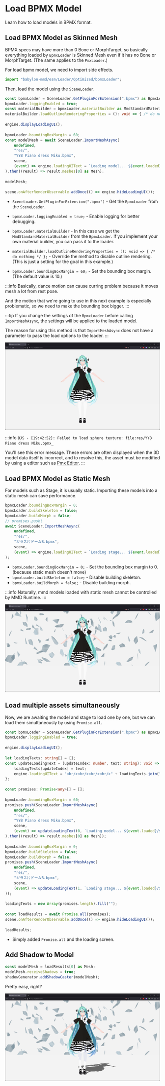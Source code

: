 # Load BPMX Model

Learn how to load models in BPMX format.

## Load BPMX Model as Skinned Mesh

BPMX specs may have more than 0 Bone or MorphTarget, so basically everything loaded by `BpmxLoader` is Skinned Mesh even if it has no Bone or MorphTarget. (The same applies to the `PmxLoader`.)

For load bpmx model, we need to import side effects.

```typescript title="src/sceneBuilder.ts"
import "babylon-mmd/esm/Loader/Optimized/bpmxLoader";
```

Then, load the model using the `SceneLoader`.

```typescript title="src/sceneBuilder.ts"
const bpmxLoader = SceneLoader.GetPluginForExtension(".bpmx") as BpmxLoader;
bpmxLoader.loggingEnabled = true;
const materialBuilder = bpmxLoader.materialBuilder as MmdStandardMaterialBuilder;
materialBuilder.loadOutlineRenderingProperties = (): void => { /* do nothing */ };

engine.displayLoadingUI();

bpmxLoader.boundingBoxMargin = 60;
const modelMesh = await SceneLoader.ImportMeshAsync(
    undefined,
    "res/",
    "YYB Piano dress Miku.bpmx",
    scene,
    (event) => engine.loadingUIText = `Loading model... ${event.loaded}/${event.total} (${Math.floor(event.loaded * 100 / event.total)}%)`
).then((result) => result.meshes[0] as Mesh);

modelMesh;

scene.onAfterRenderObservable.addOnce(() => engine.hideLoadingUI());
```

- `SceneLoader.GetPluginForExtension(".bpmx")` - Get the `BpmxLoader` from the `SceneLoader`.

- `bpmxLoader.loggingEnabled = true;` - Enable logging for better debugging.

- `bpmxLoader.materialBuilder` - In this case we get the `MmdStandardMaterialBuilder` from the `BpmxLoader`. If you implement your own material builder, you can pass it to the loader.

- `materialBuilder.loadOutlineRenderingProperties = (): void => { /* do nothing */ };` - Override the method to disable outline rendering. (This is just a setting for the goal in this example.)

- `bpmxLoader.boundingBoxMargin = 60;` - Set the bounding box margin. (The default value is 10.)

:::info
Basically, dance motion can cause curring problem because it moves mesh a lot from rest pose.

And the motion that we're going to use in this next example is especially problematic, so we need to make the bounding box bigger.
:::

:::tip
If you change the settings of the `BpmxLoader` before calling `ImportMeshAsync`, the settings will be applied to the loaded model.

The reason for using this method is that `ImportMeshAsync` does not have a parameter to pass the load options to the loader.
:::

![result1](image.png)

:::info
`BJS - [19:42:52]: Failed to load sphere texture: file:res/YYB Piano dress Miku.bpmx_`

You'll see this error message. These errors are often displayed when the 3D model data itself is incorrect, and to resolve this, the asset must be modified by using a editor such as [Pmx Editor](https://www.deviantart.com/johnwithlenon/art/PmxEditor-v0273-English-Version-unofficial-trans-925125044).
:::

## Load BPMX Model as Static Mesh

For models such as Stage, it is usually static. Importing these models into a static mesh can save performance.

```typescript title="src/sceneBuilder.ts"
bpmxLoader.boundingBoxMargin = 0;
bpmxLoader.buildSkeleton = false;
bpmxLoader.buildMorph = false;
// promises.push(
await SceneLoader.ImportMeshAsync(
    undefined,
    "res/",
    "ガラス片ドームB.bpmx",
    scene,
    (event) => engine.loadingUIText = `Loading stage... ${event.loaded}/${event.total} (${Math.floor(event.loaded * 100 / event.total)}%)`
);
```

- `bpmxLoader.boundingBoxMargin = 0;` - Set the bounding box margin to 0. (because static mesh doesn't move)
- `bpmxLoader.buildSkeleton = false;` - Disable building skeleton.
- `bpmxLoader.buildMorph = false;` - Disable building morph.

:::info
Naturally, mmd models loaded with static mesh cannot be controlled by MMD Runtime.
:::

![result2](image-1.png)

## Load multiple assets simultaneously

Now, we are awaiting the model and stage to load one by one, but we can load them simultaneously by using `Promise.all`.

```typescript title="src/sceneBuilder.ts"
const bpmxLoader = SceneLoader.GetPluginForExtension(".bpmx") as BpmxLoader;
bpmxLoader.loggingEnabled = true;

engine.displayLoadingUI();

let loadingTexts: string[] = [];
const updateLoadingText = (updateIndex: number, text: string): void => {
    loadingTexts[updateIndex] = text;
    engine.loadingUIText = "<br/><br/><br/><br/>" + loadingTexts.join("<br/><br/>");
};

const promises: Promise<any>[] = [];

bpmxLoader.boundingBoxMargin = 60;
promises.push(SceneLoader.ImportMeshAsync(
    undefined,
    "res/",
    "YYB Piano dress Miku.bpmx",
    scene,
    (event) => updateLoadingText(0, `Loading model... ${event.loaded}/${event.total} (${Math.floor(event.loaded * 100 / event.total)}%)`)
).then((result) => result.meshes[0] as Mesh));

bpmxLoader.boundingBoxMargin = 0;
bpmxLoader.buildSkeleton = false;
bpmxLoader.buildMorph = false;
promises.push(SceneLoader.ImportMeshAsync(
    undefined,
    "res/",
    "ガラス片ドームB.bpmx",
    scene,
    (event) => updateLoadingText(1, `Loading stage... ${event.loaded}/${event.total} (${Math.floor(event.loaded * 100 / event.total)}%)`)
));

loadingTexts = new Array(promises.length).fill("");

const loadResults = await Promise.all(promises);
scene.onAfterRenderObservable.addOnce(() => engine.hideLoadingUI());

loadResults;
```

- Simply added `Promise.all` and the loading screen.

## Add Shadow to Model

```typescript title="src/sceneBuilder.ts"
const modelMesh = loadResults[0] as Mesh;
modelMesh.receiveShadows = true;
shadowGenerator.addShadowCaster(modelMesh);
```

Pretty easy, right?

![result3](image-2.png)
